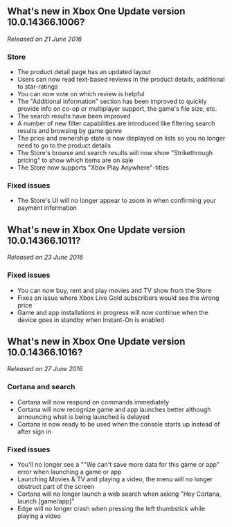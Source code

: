 ## What's new in Xbox One Update version 10.0.14366.1006?
_Released on 21 June 2016_

### Store
- The product detail page has an updated layout
- Users can now read text-based reviews in the product details, additional to star-ratings
- You can now vote on which review is helpful
- The "Additional information" section has been improved to quickly provide info on co-op or multiplayer support, the game's file size, etc.
- The search results have been improved
- A number of new filter capabilities are introduced like filtering search results and browsing by game genre
- The price and ownership state is now displayed on lists so you no longer need to go to the product details
- The Store's browse and search results will now show "Strikethrough pricing" to show which items are on sale
- The Store now supports "Xbox Play Anywhere"-titles

### Fixed issues
- The Store's UI will no longer appear to zoom in when confirming your payment information

## What's new in Xbox One Update version 10.0.14366.1011?
_Released on 23 June 2016_

### Fixed issues
- You can now buy, rent and play movies and TV show from the Store
- Fixes an issue where Xbox Live Gold subscribers would see the wrong price
- Game and app installations in progress will now continue when the device goes in standby when Instant-On is enabled

## What's new in Xbox One Update version 10.0.14366.1016?
_Released on 27 June 2016_

### Cortana and search
- Cortana will now respond on commands immediately
- Cortana will now recognize game and app launches better although announcing what is being launched is delayed
- Cortana is now ready to be used when the console starts up instead of after sign in

### Fixed issues
- You'll no longer see a ""We can't save more data for this game or app" error when launching a game or app
- Launching Movies & TV and playing a video, the menu will no longer obstruct part of the screen
- Cortana will no longer launch a web search when asking "Hey Cortana, launch [game/app]"
- Edge will no longer crash when pressing the left thumbstick while playing a video